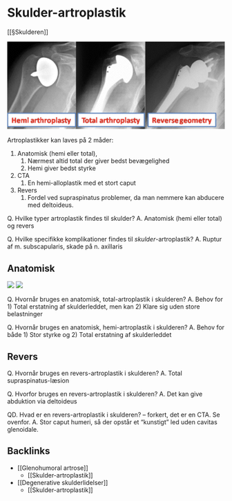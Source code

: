 # Skulder-artroplastik
[[§Skulderen]]

![](BearImages/0F68BC60-C5E7-45FF-94D2-0F7010E52695-5593-000028DE38800E29/979E5B3D-29C4-4D95-BE07-407CFF08CCAE.png)

Artroplastikker kan laves på 2 måder:
1. Anatomisk (hemi eller total), 
	1. Nærmest altid total der giver bedst bevægelighed
	2. Hemi giver bedst styrke
2. CTA
	1. En hemi-alloplastik med et stort caput
3. Revers 
	1. Fordel ved supraspinatus problemer, da man nemmere kan abducere med deltoideus.

Q. Hvilke typer artroplastik findes til skulder?
A. Anatomisk (hemi eller total) og revers

Q. Hvilke specifikke komplikationer findes til *skulder*-artroplastik?
A. Ruptur af m. subscapularis, skade på n. axillaris

## Anatomisk
![](BearImages/161F802E-18EE-4ACF-AEBB-C5A3B54A380F-51703-00006DF089B958BB/BearImages%6D20C111-A068-42C2-AEB5-B9FB7AF81AA9-51703-00006B4691652080%CFDD5E93-3BCB-46C1-8023-1907A0ED8819.png)
![](BearImages/A0F09BE4-36C7-4A55-A45A-2E4D60E39E97-51703-00006DF1077BE8D0/BearImages%5BED7898-6FF2-488E-BFCF-3FC6B2471C7C-51703-00006B47BADD233D%DF473653-87D2-4985-9AB6-0CD2405EC4E9.png)

Q. Hvornår bruges en anatomisk, total-artroplastik i skulderen?
A. Behov for 1) Total erstatning af skulderleddet, men kan 2) Klare sig uden store belastninger

Q. Hvornår bruges en anatomisk, hemi-artroplastik i skulderen?
A. Behov for både 1) Stor styrke og 2) Total erstatning af skulderleddet

## Revers
Q. Hvornår bruges en revers-artroplastik i skulderen?
A. Total supraspinatus-læsion

Q. Hvorfor bruges en revers-artroplastik i skulderen?
A. Det kan give abduktion via deltoideus

QD. Hvad er en revers-artroplastik i skulderen? – forkert, det er en CTA. Se ovenfor.
A. Stor caput humeri, så der opstår et “kunstigt” led uden cavitas glenoidale.


## Backlinks
* [[Glenohumoral artrose]]
	* [[Skulder-artroplastik]]
* [[Degenerative skulderlidelser]]
	* [[Skulder-artroplastik]]

<!-- #anki/tag/med/Orto #anki/deck/Medicine -->

<!-- {BearID:C07FB522-6716-4D1A-8C4B-BC6AF0A9AF55-9395-00001F3BD3F0B66B} -->

